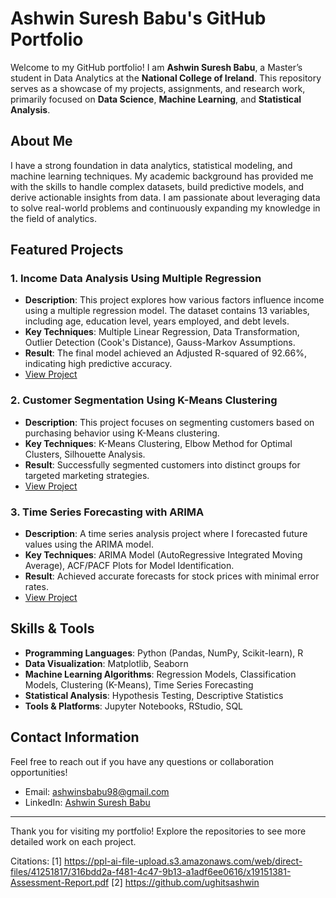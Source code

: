 # Ashwin Suresh Babu's GitHub Portfolio

Welcome to my GitHub portfolio! I am **Ashwin Suresh Babu**, a Master’s student in Data Analytics at the **National College of Ireland**. This repository serves as a showcase of my projects, assignments, and research work, primarily focused on **Data Science**, **Machine Learning**, and **Statistical Analysis**.

## About Me

I have a strong foundation in data analytics, statistical modeling, and machine learning techniques. My academic background has provided me with the skills to handle complex datasets, build predictive models, and derive actionable insights from data. I am passionate about leveraging data to solve real-world problems and continuously expanding my knowledge in the field of analytics.

## Featured Projects

### 1. **Income Data Analysis Using Multiple Regression**
   - **Description**: This project explores how various factors influence income using a multiple regression model. The dataset contains 13 variables, including age, education level, years employed, and debt levels.
   - **Key Techniques**: Multiple Linear Regression, Data Transformation, Outlier Detection (Cook's Distance), Gauss-Markov Assumptions.
   - **Result**: The final model achieved an Adjusted R-squared of 92.66%, indicating high predictive accuracy.
   - [View Project](https://github.com/ughitsashwin/Income-Data-Analysis)

### 2. **Customer Segmentation Using K-Means Clustering**
   - **Description**: This project focuses on segmenting customers based on purchasing behavior using K-Means clustering.
   - **Key Techniques**: K-Means Clustering, Elbow Method for Optimal Clusters, Silhouette Analysis.
   - **Result**: Successfully segmented customers into distinct groups for targeted marketing strategies.
   - [View Project](https://github.com/ughitsashwin/Customer-Segmentation)

### 3. **Time Series Forecasting with ARIMA**
   - **Description**: A time series analysis project where I forecasted future values using the ARIMA model.
   - **Key Techniques**: ARIMA Model (AutoRegressive Integrated Moving Average), ACF/PACF Plots for Model Identification.
   - **Result**: Achieved accurate forecasts for stock prices with minimal error rates.
   - [View Project](https://github.com/ughitsashwin/Time-Series-Forecasting)

## Skills & Tools

- **Programming Languages**: Python (Pandas, NumPy, Scikit-learn), R
- **Data Visualization**: Matplotlib, Seaborn
- **Machine Learning Algorithms**: Regression Models, Classification Models, Clustering (K-Means), Time Series Forecasting
- **Statistical Analysis**: Hypothesis Testing, Descriptive Statistics
- **Tools & Platforms**: Jupyter Notebooks, RStudio, SQL

## Contact Information

Feel free to reach out if you have any questions or collaboration opportunities!

- Email: ashwinsbabu98@gmail.com
- LinkedIn: [Ashwin Suresh Babu](https://www.linkedin.com/in/ashwin-suresh-babu)

---

Thank you for visiting my portfolio! Explore the repositories to see more detailed work on each project.

Citations:
[1] https://ppl-ai-file-upload.s3.amazonaws.com/web/direct-files/41251817/316bdd2a-f481-4c47-9b13-a1adf6ee0616/x19151381-Assessment-Report.pdf
[2] https://github.com/ughitsashwin

